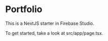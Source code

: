 # Portfolio

This is a NextJS starter in Firebase Studio.

To get started, take a look at src/app/page.tsx.
